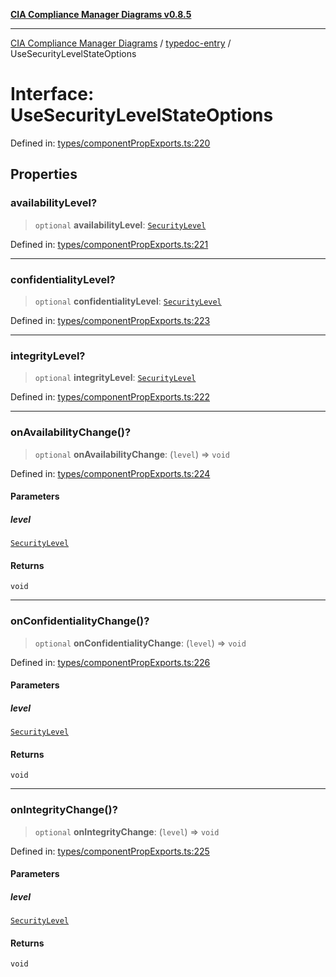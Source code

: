 [**CIA Compliance Manager Diagrams v0.8.5**](../../README.md)

***

[CIA Compliance Manager Diagrams](../../modules.md) / [typedoc-entry](../README.md) / UseSecurityLevelStateOptions

# Interface: UseSecurityLevelStateOptions

Defined in: [types/componentPropExports.ts:220](https://github.com/Hack23/cia-compliance-manager/blob/b7c3bc9644fb5b9d82b5b184ba290206da25104b/src/types/componentPropExports.ts#L220)

## Properties

### availabilityLevel?

> `optional` **availabilityLevel**: [`SecurityLevel`](../../index/type-aliases/SecurityLevel.md)

Defined in: [types/componentPropExports.ts:221](https://github.com/Hack23/cia-compliance-manager/blob/b7c3bc9644fb5b9d82b5b184ba290206da25104b/src/types/componentPropExports.ts#L221)

***

### confidentialityLevel?

> `optional` **confidentialityLevel**: [`SecurityLevel`](../../index/type-aliases/SecurityLevel.md)

Defined in: [types/componentPropExports.ts:223](https://github.com/Hack23/cia-compliance-manager/blob/b7c3bc9644fb5b9d82b5b184ba290206da25104b/src/types/componentPropExports.ts#L223)

***

### integrityLevel?

> `optional` **integrityLevel**: [`SecurityLevel`](../../index/type-aliases/SecurityLevel.md)

Defined in: [types/componentPropExports.ts:222](https://github.com/Hack23/cia-compliance-manager/blob/b7c3bc9644fb5b9d82b5b184ba290206da25104b/src/types/componentPropExports.ts#L222)

***

### onAvailabilityChange()?

> `optional` **onAvailabilityChange**: (`level`) => `void`

Defined in: [types/componentPropExports.ts:224](https://github.com/Hack23/cia-compliance-manager/blob/b7c3bc9644fb5b9d82b5b184ba290206da25104b/src/types/componentPropExports.ts#L224)

#### Parameters

##### level

[`SecurityLevel`](../../index/type-aliases/SecurityLevel.md)

#### Returns

`void`

***

### onConfidentialityChange()?

> `optional` **onConfidentialityChange**: (`level`) => `void`

Defined in: [types/componentPropExports.ts:226](https://github.com/Hack23/cia-compliance-manager/blob/b7c3bc9644fb5b9d82b5b184ba290206da25104b/src/types/componentPropExports.ts#L226)

#### Parameters

##### level

[`SecurityLevel`](../../index/type-aliases/SecurityLevel.md)

#### Returns

`void`

***

### onIntegrityChange()?

> `optional` **onIntegrityChange**: (`level`) => `void`

Defined in: [types/componentPropExports.ts:225](https://github.com/Hack23/cia-compliance-manager/blob/b7c3bc9644fb5b9d82b5b184ba290206da25104b/src/types/componentPropExports.ts#L225)

#### Parameters

##### level

[`SecurityLevel`](../../index/type-aliases/SecurityLevel.md)

#### Returns

`void`

